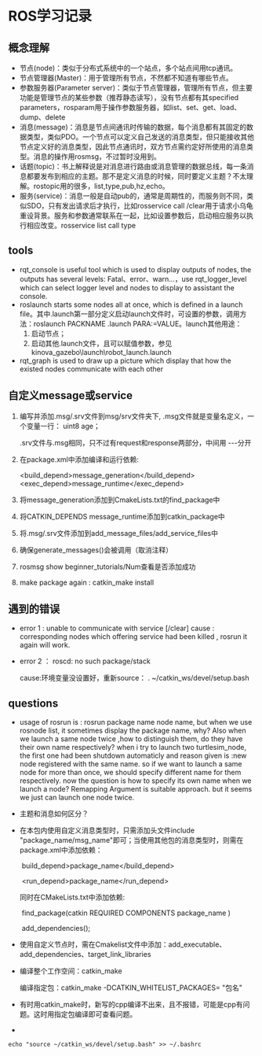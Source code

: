 # ROS学习记录

## 概念理解

* 节点(node)：类似于分布式系统中的一个站点，多个站点间用tcp通讯。
* 节点管理器(Master)：用于管理所有节点，不然都不知道有哪些节点。
* 参数服务器(Parameter server)：类似于节点管理器，管理所有节点，但主要功能是管理节点的某些参数（推荐静态读写），没有节点都有其specified parameters，rosparam用于操作参数服务器，如list、set、get、load、dump、delete
* 消息(message)：消息是节点间通讯时传输的数据，每个消息都有其固定的数据类型，类似PDO。一个节点可以定义自己发送的消息类型，但只能接收其他节点定义好的消息类型，因此节点通讯时，双方节点需约定好所使用的消息类型。消息的操作用rosmsg，不过暂时没用到。
* 话题(topic)：书上解释说是对消息进行路由或消息管理的数据总线，每一条消息都要发布到相应的主题。那不是定义消息的时候，同时要定义主题？不太理解。rostopic用的很多，list,type,pub,hz,echo。
* 服务(service)：消息一般是自动pub的，通常是周期性的，而服务则不同，类似SDO，只有发出请求后才执行，比如rosservice call /clear用于请求小乌龟重设背景。服务和参数通常联系在一起，比如设置参数后，启动相应服务以执行相应改变。rosservice list call type 
## tools
* rqt_console is useful tool which is used to display outputs of nodes, the outputs has several levels: Fatal、error、warn...，use rqt_logger_level which can select logger level and nodes to display to assistant the console.
* roslaunch starts some nodes all at once, which is defined in a launch file。其中.launch第一部分定义启动launch文件时，可设置的参数，调用方法：roslaunch PACKNAME .launch PARA:=VALUE。launch其他用途：
  1. 启动节点；
  2. 启动其他.launch文件，且可以赋值参数，参见kinova_gazebo\launch\robot_launch.launch
* rqt_graph is used to draw up a picture which display that how the existed nodes communicate with each other
## 自定义message或service
1. 编写并添加.msg/.srv文件到msg/srv文件夹下, .msg文件就是变量名定义，一个变量一行： uint8 age；

    .srv文件与.msg相同，只不过有request和response两部分，中间用 ---分开

2. 在package.xml中添加编译和运行依赖:

    <build_depend>message_generation</build_depend>
    <exec_depend>message_runtime</exec_depend>

3. 将message_generation添加到CmakeLists.txt的find_package中

4. 将CATKIN_DEPENDS message_runtime添加到catkin_package中

5. 将.msg/.srv文件添加到add_message_files/add_service_files中

6. 确保generate_messages()会被调用（取消注释）

7. rosmsg show beginner_tutorials/Num查看是否添加成功

8. make package again : catkin_make install
## 遇到的错误
* error 1 : unable to communicate with service [/clear]
  cause : corresponding nodes which offering service had been killed , rosrun it again will work.

* error 2 ： roscd: no such package/stack

  cause:环境变量没设置好，重新source： . ~/catkin_ws/devel/setup.bash

## questions
* usage of rosrun is : rosrun package name node name, but when we use rosnode list, it sometimes display the package name, why? Also when we launch a same node twice ,how to distinguish them, do they have their own name respectively?  when i try to launch two turtlesim_node, the first one had been shutdown automaticly and reason given is :new node registered with the same name. so if we want to launch a same node for more than once, we should specify different name for them respectively. now the question is how to specify its own name when we launch a node? Remapping Argument is suitable approach. but it seems we just can launch one node twice.

* 主题和消息如何区分？

* 在本包内使用自定义消息类型时，只需添加头文件include "package_name/msg_name"即可；当使用其他包的消息类型时，则需在package.xml中添加依赖：

  ​	build_depend>package_name</build_depend> 

  ​	<run_depend>package_name</run_depend> 

  同时在CMakeLists.txt中添加依赖:

  ​	find_package(catkin REQUIRED COMPONENTS package_name )

  ​	add_dependencies();

* 使用自定义节点时，需在Cmakelist文件中添加：add_executable、add_dependencies、target_link_libraries

* 编译整个工作空间：catkin_make

  编译指定包：catkin_make  -DCATKIN_WHITELIST_PACKAGES= "包名"

* 有时用catkin_make时，新写的cpp编译不出来，且不报错，可能是cpp有问题。这时用指定包编译即可查看问题。
* 

  ```
  echo "source ~/catkin_ws/devel/setup.bash" >> ~/.bashrc
  ```

  

  

  ​        